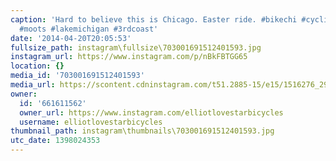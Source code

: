 ```yaml
---
caption: 'Hard to believe this is Chicago. Easter ride. #bikechi #cycling #lovestarbicyclebags
  #moots #lakemichigan #3rdcoast'
date: '2014-04-20T20:05:53'
fullsize_path: instagram\fullsize\703001691512401593.jpg
instagram_url: https://www.instagram.com/p/nBkFBTGG65
location: {}
media_id: '703001691512401593'
media_url: https://scontent.cdninstagram.com/t51.2885-15/e15/1516276_295645500597850_152805183_n.jpg?ig_cache_key=NzAzMDAxNjkxNTEyNDAxNTkz.2
owner:
  id: '661611562'
  owner_url: https://www.instagram.com/elliotlovestarbicycles
  username: elliotlovestarbicycles
thumbnail_path: instagram\thumbnails\703001691512401593.jpg
utc_date: 1398024353
---
```

